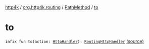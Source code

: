[http4k](../../index.md) / [org.http4k.routing](../index.md) / [PathMethod](index.md) / [to](./to.md)

# to

`infix fun to(action: `[`HttpHandler`](../../org.http4k.core/-http-handler.md)`): `[`RoutingHttpHandler`](../-routing-http-handler/index.md) [(source)](https://github.com/http4k/http4k/blob/master/http4k-core/src/main/kotlin/org/http4k/routing/routing.kt#L76)